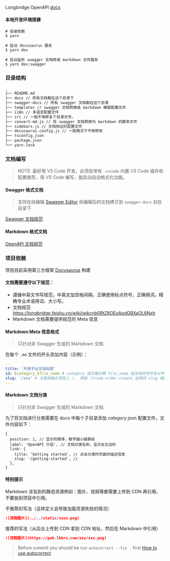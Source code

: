 Longbridge OpenAPI [docs](https://open.longbridgeapp.com)

#### 本地开发环境搭建

```shell
# 安装依赖
$ yarn

# 启动 docusaurus 服务
$ yarn dev

# 启动监听 swagger 文档转成 markdown 文件服务
$ yarn dev:swagger
```

### 目录结构

```bash
.
├── README.md
├── docs // 所有文档都在这个目录下
├── swagger-docs // 所有 swagger 文档都在这个目录
├── templates // swagger 文档转换成 markdown 模板配置文件
├── i18n // 多语言配置文件
├── src // 一般不用修复个目录文件。
├── convert-md.js // 将 swagger 文档转换为 markdown 的脚本文件
├── sidebars.js // 文档侧边栏配置文件
├── docusaurus.config.js // 一般情况下不用修改
├── tsconfig.json
├── package.json
└── yarn.lock
```

### 文档编写

> NOTE: 最好用 VS Code 开发，此项目带有 `.vscode` 内置 VS Code 插件和配置推荐，用 VS Code 编写，能启动自动格式化功能。

#### Swagger 格式文档

> 支持在线编辑 [Swagger Editor](https://editor.swagger.io) 将编辑后的文档拷贝到 `swagger-docs` 对应目录下

[Swagger 文档规范](https://swagger.io/specification/)

#### Markdown 格式文档

[OpenAPI 文档规范](https://longbridge.feishu.cn/wiki/wikcnb0RtZ8OEuAodGBXaOL6Nxh)

### 项目依赖

项目目前采用第三方框架 [Docusaurus](https://docusaurus.io/) 构建

#### 文档需要遵守以下规范：

- 遵循中英文书写规范，中英文加空格间隔，正确使用标点符号，正确用词，精确专业术语用词、大小写。
- 文档规范 https://longbridge.feishu.cn/wiki/wikcnb0RtZ8OEuAodGBXaOL6Nxh
- Markdown 文档需要提供规范的 Meta 信息

#### Markdown Meta 信息格式

> 只针对非 Swagger 生成的 Markdown 文档

在每个 `.md` 文件的开头添加内容（示例）：

```yml
---
title: '开放平台文档标题'
id: $category_$file_name # category 指文檔分類 file_name 指文档的文件名以中横线分隔的字符串
slug: '/xxx' # 注意前面必须加上 /， 例如 /trade-order-create 这样的 slug 保持和 id 一致
---
```

#### Markdown 文档分类

> 只针对非 Swagger 生成的 Markdown 文档

为了将文档进行分类需要在 docs 中每个子目录添加 _category_.json 配置文件，文件内容如下：

```json5
{
  position: 1, // 显示的顺序，数字越小越靠前
  label: 'OpenAPI 介绍', // 文档分类名称，显示在左边栏
  link: {
    title: 'Getting started', // 点击分类时页面的描述信息
    slug: '/getting-started', //
  },
}
```

#### 特别提示

Markdown 涉及到的静态资源例如：图片、视频等都需要上传到 CDN 再引用，不要放到项目中引用。

不推荐的写法（这样定义会导致加载资源失败的情况）

```md
![流程图片](../../static/xxxx.png)
```

推荐的写法（从后台上传到 CDN 拿到 CDN 地址，然后在 Markdown 中引用）

```md
![流程图片](https://pub.lbkrs.com/xxx/xxx.png)
```

> Before commit you should be run `autocorrect --fix .` first
> [How to use autocorrect](https://github.com/huacnlee/autocorrect)
